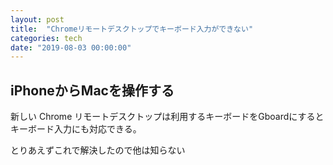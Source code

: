 ```yaml
---
layout: post
title:  "Chromeリモートデスクトップでキーボード入力ができない"
categories: tech
date: "2019-08-03 00:00:00"
---
```


## iPhoneからMacを操作する
新しい Chrome リモートデスクトップは利用するキーボードをGboardにするとキーボード入力にも対応できる。


とりあえずこれで解決したので他は知らない